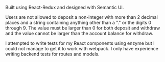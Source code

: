 Built using React-Redux and designed with Semantic UI.

Users are not allowed to deposit a non-integer with more than 2 decimal places and a string containing anything other than a "." or the digits 0 through 9. The value must be larger than 0 for both deposit and withdraw and the value cannot be larger than the account balance for withdraw. 

I attempted to write tests for my React components using enzyme but I could not manage to get it to work with webpack. I only have experience writing backend tests for routes and models.

